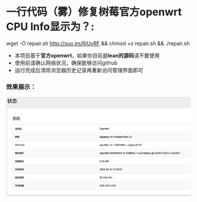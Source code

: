 # 一行代码（雾）修复树莓官方openwrt CPU Info显示为？:  
wget -O repair.sh http://suo.im/6jUvRF && chmod +x repair.sh && ./repair.sh

- 本项目基于**官方openwrt**，如果你目前是**lean的源码**请不要使用
- 使用前请确认网络状况，确保能够访问github
- 运行完成后清除浏览器历史记录再重新访问管理界面即可 

### 效果展示：
![image](https://github.com/YYiiEt/raspberry-offical-openwrt-patch/blob/master/example.png)
